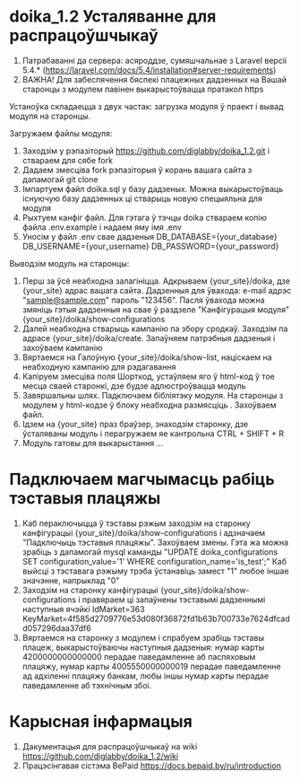 
# doika_1.2 Усталяванне для распрацоўшчыкаў
1. Патрабаванні да сервера: асяроддзе, сумяшчальнае з Laravel версіі 5.4.* (https://laravel.com/docs/5.4/installation#server-requirements)
2. ВАЖНА! Для забеспячення бяспекі плацежных дадзенных на Вашай старонцы з модулем павінен выкарыстоўвацца пратакол https

Устаноўка складаецца з двух частак: загрузка модуля ў праект і вывад модуля на старонцы.

Загружаем файлы модуля:
1. Заходзім у рэпазіторый https://github.com/diglabby/doika_1.2.git і ствараем для сябе fork 
2. Дадаем змесціва fork рэпазіторыя ў корань вашага сайта з дапамогай git clone
3. Імпартуем файл doika.sql у базу дадзеных. Можна выкарыстоўваць існуючую базу дадзенных ці стварыць новую спецыяльна для модуля
4. Рыхтуем канфіг файл. Для гэтага ў тэчцы doika ствараем копію файла .env.example і надаем яму імя .env
5. Уносім у файл .env свае дадзеныя DB_DATABASE={your_database} DB_USERNAME={your_username} DB_PASSWORD={your_password}

Выводзім модуль на старонцы:
1. Перш за ўсё неабходна залагініцца.
Адкрываем {your_site}/doika, дзе {your_site} адрас вашага сайта. Дадзенныя для ўвахода: e-mail адрэс "sample@sample.com" пароль "123456". 
Пасля ўвахода можна змяніць гэтыя дадзенныя на свае ў раздзеле "Канфігурацыя модуля" {your_site}/doika/show-configurations
2. Далей неабходна стварыць кампанію па збору сродкаў. 
Заходзім па адрасе {your_site}/doika/create. Запаўняем патрэбныя дадзеныя і захоўваем кампанію
3. Вяртаемся на Галоўную {your_site}/doika/show-list, націскаем на неабходную кампанію для рэдагавання
4. Капіруем змесціва поля Шорткод, устаўляем яго ў html-код ў тое месца сваей старонкі, дзе будзе адлюстроўвацца модуль
5. Завяршальны шлях. Падключаем бібліятэку модуля. На старонцы з модулем у html-кодзе ў блоку <head> неабходна размясціць <script src="client-side/doika-loader.js"></script>. Захоўваем файл.
6. Ідзем на {your_site} праз браўзер, знаходзім старонку, дзе ўсталяваны модуль і перагружаем яе кантрольна CTRL + SHIFT + R
7. Модуль гатовы для выкарыстання
...

# Падключаем магчымасць рабіць тэставыя плацяжы
1. Каб пераключыцца ў тэставы рэжым заходзім на старонку канфігурацыі {your_site}/doika/show-configurations і адзначаем "Падключыць тэставыя плацяжы". Захоўваем змены. 
Гэта жа можна зрабіць з дапамогай mysql каманды "UPDATE doika_configurations SET configuration_value='1' WHERE configuration_name='is_test';"
Каб выйсці з тэставага рэжыму трэба ўстанавіць замест "1" любое іншае значэнне, напрыклад "0"
2. Заходзім на старонку канфігурацыі {your_site}/doika/show-configurations і правяраем ці запаўнены тэставымі дадзеннымі наступныя ячэйкі IdMarket=363 KeyMarket=4f585d2709776e53d080f36872fd1b63b700733e7624dfcadd057296daa37df6
3. Вяртаемся на старонку з модулем і спрабуем зрабіць тэставы плацеж, выкарыстоўваючы наступныя дадзеныя: 
нумар карты 4200000000000000 перадае паведамленне аб паспяховым плацяжу, 
нумар карты 4005550000000019 перадае паведамленне ад адхіленні плацяжу банкам, 
любы іншы нумар карты перадае паведамленне аб тэхнічным збоі.

# Карысная інфармацыя
1. Дакументацыя для распрацоўшчыкаў на wiki https://github.com/diglabby/doika_1.2/wiki
2. Працэсінгавая сістэма BePaid https://docs.bepaid.by/ru/introduction
